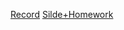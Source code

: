 [Record](https://drive.google.com/file/d/10Z4TseXlCTNH9OaDJJey4o6R7I5e49yU/view?usp=sharing&fbclid=IwAR1WpEydsVKfLa4e2jwFYesvidUep7VDfHisYvb-2qSCNYtzV_K6syeYKpo)
[Silde+Homework](https://drive.google.com/file/d/1m5W5SyVU-vjZcG1NXanlUpNA54BYTy2N/view?fbclid=IwAR3LEGFzPHzr90fjrMAWIj5ZuwgpWDYT7oeIVzxOKZ7bzU1dJ9XSFRXVw_U)
